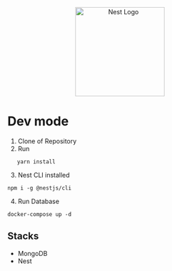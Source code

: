 <p align="center">
  <a href="http://nestjs.com/" target="blank"><img src="https://nestjs.com/img/logo-small.svg" width="200" alt="Nest Logo" /></a>
</p>

# Dev mode

1. Clone of Repository
2. Run
```
   yarn install
```
3. Nest CLI installed
```
npm i -g @nestjs/cli
```
4. Run Database
```
docker-compose up -d
```

## Stacks
* MongoDB
* Nest
